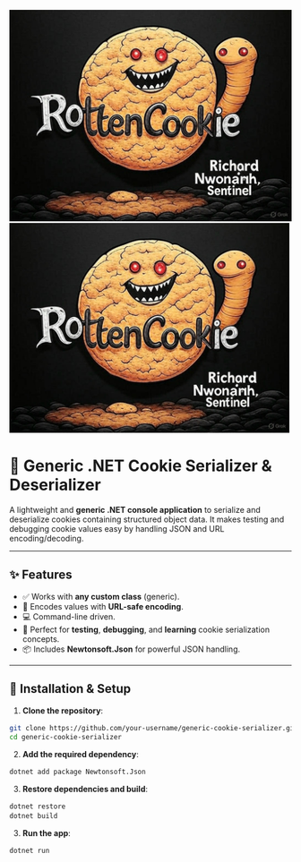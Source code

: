 ![Cookie Serializer Banner](./CookieLogo.jpg)
<img src="./CookieLogo.jpg" alt="Cookie Serializer Banner" width="500"/>

# 🍪 Generic .NET Cookie Serializer & Deserializer

A lightweight and **generic .NET console application** to serialize and deserialize cookies containing structured object data. It makes testing and debugging cookie values easy by handling JSON and URL encoding/decoding.

---

## ✨ Features

- ✅ Works with **any custom class** (generic).
- 🔐 Encodes values with **URL-safe encoding**.
- 💻 Command-line driven.
- 🧪 Perfect for **testing**, **debugging**, and **learning** cookie serialization concepts.
- 📦 Includes **Newtonsoft.Json** for powerful JSON handling.

---

## 🔧 Installation & Setup

1. **Clone the repository**:

```bash
git clone https://github.com/your-username/generic-cookie-serializer.git
cd generic-cookie-serializer
```
2. **Add the required dependency**:

```bash
dotnet add package Newtonsoft.Json
```
3. **Restore dependencies and build**:

```bash
dotnet restore
dotnet build
```

3. **Run the app**:

```bash
dotnet run
```
